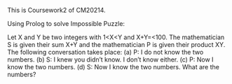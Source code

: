 This is Coursework2 of CM20214.

Using Prolog to solve Impossible Puzzle:

Let X and Y be two integers with 1<X<Y and X+Y=<100.
The mathematician S is given their sum X+Y and
the mathematician P is given their product XY.
The following conversation takes place:
  (a) P: I do not know the two numbers.
  (b) S: I knew you didn’t know. I don’t know either.
  (c) P: Now I know the two numbers. 
  (d) S: Now I know the two numbers.
What are the numbers?

